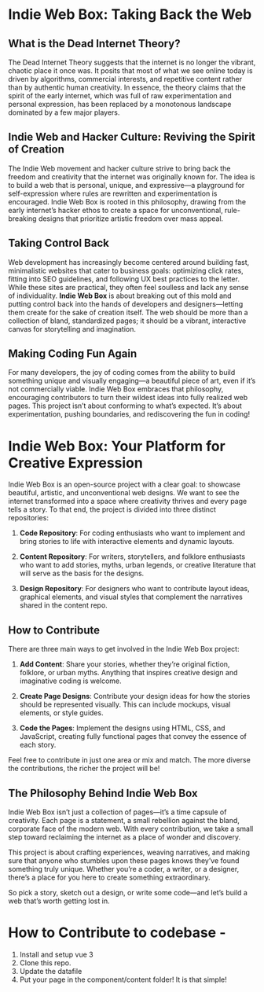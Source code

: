 # Indie Web Box: Taking Back the Web

## What is the Dead Internet Theory?
The Dead Internet Theory suggests that the internet is no longer the vibrant, chaotic place it once was. It posits that most of what we see online today is driven by algorithms, commercial interests, and repetitive content rather than by authentic human creativity. In essence, the theory claims that the spirit of the early internet, which was full of raw experimentation and personal expression, has been replaced by a monotonous landscape dominated by a few major players.

## Indie Web and Hacker Culture: Reviving the Spirit of Creation
The Indie Web movement and hacker culture strive to bring back the freedom and creativity that the internet was originally known for. The idea is to build a web that is personal, unique, and expressive—a playground for self-expression where rules are rewritten and experimentation is encouraged. Indie Web Box is rooted in this philosophy, drawing from the early internet’s hacker ethos to create a space for unconventional, rule-breaking designs that prioritize artistic freedom over mass appeal.

## Taking Control Back
Web development has increasingly become centered around building fast, minimalistic websites that cater to business goals: optimizing click rates, fitting into SEO guidelines, and following UX best practices to the letter. While these sites are practical, they often feel soulless and lack any sense of individuality. **Indie Web Box** is about breaking out of this mold and putting control back into the hands of developers and designers—letting them create for the sake of creation itself. The web should be more than a collection of bland, standardized pages; it should be a vibrant, interactive canvas for storytelling and imagination.

## Making Coding Fun Again
For many developers, the joy of coding comes from the ability to build something unique and visually engaging—a beautiful piece of art, even if it’s not commercially viable. Indie Web Box embraces that philosophy, encouraging contributors to turn their wildest ideas into fully realized web pages. This project isn’t about conforming to what’s expected. It’s about experimentation, pushing boundaries, and rediscovering the fun in coding!

# Indie Web Box: Your Platform for Creative Expression
Indie Web Box is an open-source project with a clear goal: to showcase beautiful, artistic, and unconventional web designs. We want to see the internet transformed into a space where creativity thrives and every page tells a story. To that end, the project is divided into three distinct repositories:

1. **Code Repository**: For coding enthusiasts who want to implement and bring stories to life with interactive elements and dynamic layouts.
   
2. **Content Repository**: For writers, storytellers, and folklore enthusiasts who want to add stories, myths, urban legends, or creative literature that will serve as the basis for the designs.
   
3. **Design Repository**: For designers who want to contribute layout ideas, graphical elements, and visual styles that complement the narratives shared in the content repo.

## How to Contribute
There are three main ways to get involved in the Indie Web Box project:

1. **Add Content**: Share your stories, whether they’re original fiction, folklore, or urban myths. Anything that inspires creative design and imaginative coding is welcome.
   
2. **Create Page Designs**: Contribute your design ideas for how the stories should be represented visually. This can include mockups, visual elements, or style guides.
   
3. **Code the Pages**: Implement the designs using HTML, CSS, and JavaScript, creating fully functional pages that convey the essence of each story.

Feel free to contribute in just one area or mix and match. The more diverse the contributions, the richer the project will be!

## The Philosophy Behind Indie Web Box
Indie Web Box isn’t just a collection of pages—it’s a time capsule of creativity. Each page is a statement, a small rebellion against the bland, corporate face of the modern web. With every contribution, we take a small step toward reclaiming the internet as a place of wonder and discovery.

This project is about crafting experiences, weaving narratives, and making sure that anyone who stumbles upon these pages knows they’ve found something truly unique. Whether you’re a coder, a writer, or a designer, there’s a place for you here to create something extraordinary.

So pick a story, sketch out a design, or write some code—and let’s build a web that’s worth getting lost in.

# How to Contribute to codebase -
1. Install and setup vue 3
2. Clone this repo.
3. Update the datafile
4. Put your page in the component/content folder! It is that simple!
